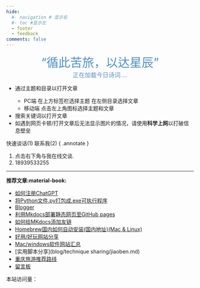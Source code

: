 ```yaml
---
hide:
  #- navigation # 显示右
  #- toc #显示左
  - footer
  - feedback
comments: false
---
```



<!-- <center><font  color= #518FC1 size=6>“循此苦旅，以达星辰”</font></center> -->
<center><font  color= #518FC1 size=6 class="ml3">“循此苦旅，以达星辰”</font></center>
<script src="https://cdnjs.cloudflare.com/ajax/libs/animejs/2.0.2/anime.min.js"></script>






<center>
<font  color= #608DBD size=3>
<span id="jinrishici-sentence">正在加载今日诗词....</span>
<script src="https://sdk.jinrishici.com/v2/browser/jinrishici.js" charset="utf-8"></script>
</font>
</center>

<!-- <center>
<font  color= #608DBD size=3>
<p id="hitokoto">
  <a href="#" id="hitokoto_text" target="_blank"></a>
</p>
<script>
  fetch('https://v1.hitokoto.cn')
    .then(response => response.json())
    .then(data => {
      const hitokoto = document.querySelector('#hitokoto_text')
      hitokoto.href = `https://hitokoto.cn/?uuid=${data.uuid}`
      hitokoto.innerText = data.hitokoto
    })
    .catch(console.error)
</script>
</font>
</center> -->


<div id="rcorners2" >
  <div id="rcorners1">
    <!-- <i class="fa fa-calendar" style="font-size:100"></i> -->
    <body>
      <font color="#4351AF">
        <p class="p1"></p>
<script defer>
    //格式：2020年04月12日 10:20:00 星期二
    function format(newDate) {
        var day = newDate.getDay();
        var y = newDate.getFullYear();
        var m =
            newDate.getMonth() + 1 < 10
                ? "0" + (newDate.getMonth() + 1)
                : newDate.getMonth() + 1;
        var d =
            newDate.getDate() < 10 ? "0" + newDate.getDate() : newDate.getDate();
        var h =
            newDate.getHours() < 10 ? "0" + newDate.getHours() : newDate.getHours();
        var min =
            newDate.getMinutes() < 10
                ? "0" + newDate.getMinutes()
                : newDate.getMinutes();
        var s =
            newDate.getSeconds() < 10
                ? "0" + newDate.getSeconds()
                : newDate.getSeconds();
        var dict = {
            1: "一",
            2: "二",
            3: "三",
            4: "四",
            5: "五",
            6: "六",
            0: "天",
        };
        //var week=["日","一","二","三","四","五","六"]
        return (
            y +
            "年" +
            m +
            "月" +
            d +
            "日" +
            " " +
            h +
            ":" +
            min +
            ":" +
            s +
            " 星期" +
            dict[day]
        );
    }
    var timerId = setInterval(function () {
        var newDate = new Date();
        var p1 = document.querySelector(".p1");
        if (p1) {
            p1.textContent = format(newDate);
        }
    }, 1000);
</script>
      </font>
    </body>
    <!-- <b><span id="time"></span></b> -->
  </div>
  <ul>
    <li>通过主题和目录以打开文章</li>
    <ul>
      <li>PC端 在上方标签栏选择主题 在左侧目录选择文章</li>
      <li>移动端 点击左上角图标选择主题和文章</li>
    </ul>
    <li>搜索关键词以打开文章</li>
    <li>
      如遇到网页卡顿/打开文章后无法显示图片的情况，请使用<strong>科学上网</strong>以打破信息壁垒
    </li>
  </ul>
</div> 
快速谈话(1) 联系我(2)
{ .annotate }

1. 点击右下角与我在线交谈.
2. 18939533255
***  

<strong>推荐文章:material-book:</strong>

  - [如何注册ChatGPT](develop/ChatGPT.md)
  - [将Python文件.py打包成.exe可执行程序](blog/py/python.md)
  - [Blogger](blog/index.md) 
  - [利用Mkdocs部署静态网页至GitHub pages](blog/Mkdocs/mkdocs1.md)
  - [如何给MKdocs添加友链](blog/Mkdocs/linktech.md)
  - [Homebrew国内如何自动安装(国内地址)(Mac & Linux)](blog/Mac/homebrew.md)
  - [好用/好玩网站分享](blog/Webplay.md)
  - [Mac/windows软件网站汇总](blog/macsoft.md)
  - [实用脚本分享](blog/technique sharing/jiaoben.md)
  - [重庆旅游推荐路线](trip/InCQ/CQ.md)
  - [留言板](waline.md)
  



[^Knowing-that-loving-you-has-no-ending]:太阳总是能温暖向日葵  
[^see-how-much-I-love-you]:All problems in computer science can be solved by another level of indirection


<head>
<!-- Start of Howxm client code snippet -->
<script>
function _howxm(){_howxmQueue.push(arguments)}
window._howxmQueue=window._howxmQueue||[];
_howxm('setAppID','14429fca-cac1-4551-a472-b046a96ebb75');
(function(){var scriptId='howxm_script';
if(!document.getElementById(scriptId)){
var e=document.createElement('script'),
t=document.getElementsByTagName('script')[0];
e.setAttribute('id',scriptId);
e.type='text/javascript';e.async=!0;
e.src='https://static.howxm.com/sdk.js';
t.parentNode.insertBefore(e,t)}})();
</script>
<!-- End of Howxm client code snippet -->

<script src="//code.tidio.co/6jmawe9m5wy4ahvlhub2riyrnujz7xxi.js" async></script>
</head>

本站访问量：<script async src="//finicounter.eu.org/finicounter.js"></script>
<span id="finicount_views"></span>


